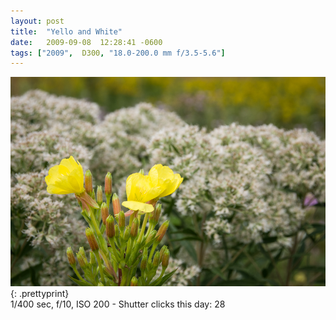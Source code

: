 ```yaml
---
layout: post
title:  "Yello and White"
date:   2009-09-08  12:28:41 -0600
tags: ["2009",  D300, "18.0-200.0 mm f/3.5-5.6"]
---
```

![:title](/images/2009/2009_0908_DSC2033.jpg)
{: .prettyprint}  
1/400 sec, f/10, ISO 200 - Shutter clicks this day: 28